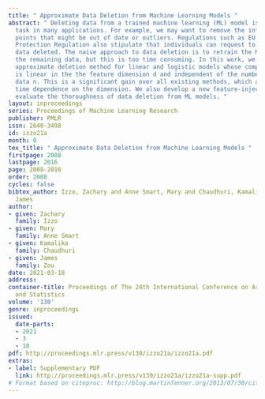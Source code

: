 ```yaml
---
title: " Approximate Data Deletion from Machine Learning Models "
abstract: " Deleting data from a trained machine learning (ML) model is a critical
  task in many applications. For example, we may want to remove the influence of training
  points that might be out of date or outliers. Regulations such as EU’s General Data
  Protection Regulation also stipulate that individuals can request to have their
  data deleted. The naive approach to data deletion is to retrain the ML model on
  the remaining data, but this is too time consuming. In this work, we propose a new
  approximate deletion method for linear and logistic models whose computational cost
  is linear in the the feature dimension d and independent of the number of training
  data n. This is a significant gain over all existing methods, which all have superlinear
  time dependence on the dimension. We also develop a new feature-injection test to
  evaluate the thoroughness of data deletion from ML models. "
layout: inproceedings
series: Proceedings of Machine Learning Research
publisher: PMLR
issn: 2640-3498
id: izzo21a
month: 0
tex_title: " Approximate Data Deletion from Machine Learning Models "
firstpage: 2008
lastpage: 2016
page: 2008-2016
order: 2008
cycles: false
bibtex_author: Izzo, Zachary and Anne Smart, Mary and Chaudhuri, Kamalika and Zou,
  James
author:
- given: Zachary
  family: Izzo
- given: Mary
  family: Anne Smart
- given: Kamalika
  family: Chaudhuri
- given: James
  family: Zou
date: 2021-03-18
address: 
container-title: Proceedings of The 24th International Conference on Artificial Intelligence
  and Statistics
volume: '130'
genre: inproceedings
issued:
  date-parts:
  - 2021
  - 3
  - 18
pdf: http://proceedings.mlr.press/v130/izzo21a/izzo21a.pdf
extras:
- label: Supplementary PDF
  link: http://proceedings.mlr.press/v130/izzo21a/izzo21a-supp.pdf
# Format based on citeproc: http://blog.martinfenner.org/2013/07/30/citeproc-yaml-for-bibliographies/
---
```

